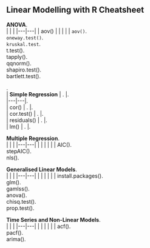 ## Linear Modelling with R Cheatsheet
**ANOVA**.  
|   |   |
|---|---|
| aov()  |   |
|   |   |
`aov()`.  
`oneway.test()`.  
`kruskal.test`.  
t.test().  
tapply().  
qqnorm().  
shapiro.test().  
bartlett.test().   

.  
| **Simple Regression**  | . |.   
|---|---|.   
| cor()  | . |.   
| cor.test()  |  . |.   
| residuals()  | .  |.   
| lm()  | .  |.   
 

**Multiple Regression**.  
|   |   |
|---|---|
|   |   |
|   |   |
AIC().   
stepAIC().  
nls().   

**Generalised Linear Models**.  
|   |   |
|---|---|
|   |   |
|   |   |
install.packages().   
glm().  
gamlss().  
anova().  
chisq.test().  
prop.test().  

**Time Series and Non-Linear Models**.  
|   |   |
|---|---|
|   |   |
|   |   |
acf().   
pacf().   
arima().   




